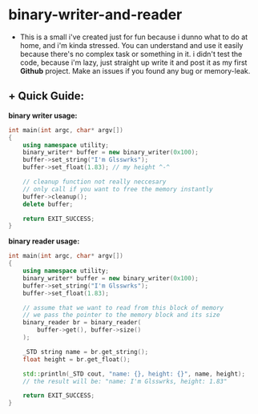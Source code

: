 # binary-writer-and-reader
- This is a small i've created just for fun because i dunno what to do at home, and i'm kinda stressed. You can understand and use it easily because there's no complex task or something in it. i didn't test the code, because i'm lazy, just straight up write it and post it as my first **Github** project. Make an issues if you found any bug or memory-leak.

## + Quick Guide:

**binary writer usage:**
```cpp
int main(int argc, char* argv[])
{
	using namespace utility;
	binary_writer* buffer = new binary_writer(0x100);
	buffer->set_string("I'm Glsswrks");
	buffer->set_float(1.83); // my height ^-^

	// cleanup function not really neccesary
	// only call if you want to free the memory instantly
	buffer->cleanup();
	delete buffer;

	return EXIT_SUCCESS;
}
```

**binary reader usage:**
```cpp
int main(int argc, char* argv[])
{
	using namespace utility;
	binary_writer* buffer = new binary_writer(0x100);
	buffer->set_string("I'm Glsswrks");
	buffer->set_float(1.83);

	// assume that we want to read from this block of memory
	// we pass the pointer to the memory block and its size
	binary_reader br = binary_reader(
		buffer->get(), buffer->size()
	);

	_STD string name = br.get_string();
	float height = br.get_float();

	std::println(_STD cout, "name: {}, height: {}", name, height);
	// the result will be: "name: I'm Glsswrks, height: 1.83"

	return EXIT_SUCCESS;
}
```
